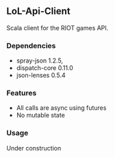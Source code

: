 LoL-Api-Client
--------------

Scala client for the RIOT games API.

### Dependencies

* spray-json 1.2.5,
* dispatch-core 0.11.0
* json-lenses 0.5.4

### Features

* All calls are async using futures
* No mutable state

### Usage

Under construction

